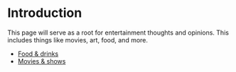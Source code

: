 # Introduction

This page will serve as a root for entertainment thoughts and opinions. This includes things like movies, art, food, and more.

- [Food & drinks](FOOD_DRINK.md)
- [Movies & shows](MOVIES_SHOWS.md)
